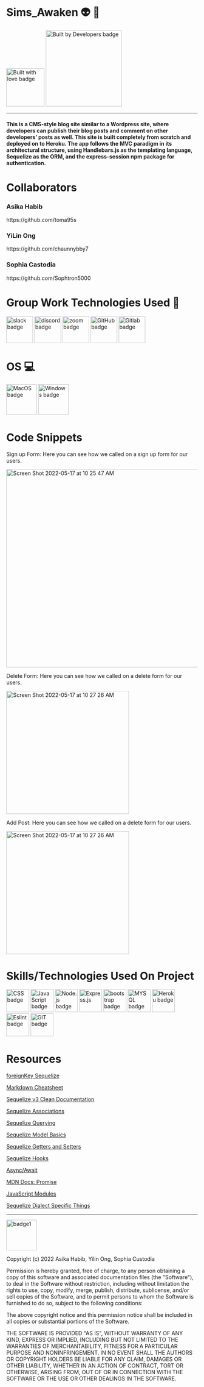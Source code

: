 # Sims_Awaken 👽 👾
<img width="100" alt ="Built with love badge" src ="http://ForTheBadge.com/images/badges/built-with-love.svg"/>
<img width="200" alt ="Built by Developers badge" src= "http://ForTheBadge.com/images/badges/built-by-developers.svg"/>

-----------

<h4>This is a CMS-style blog site similar to a Wordpress site, where developers can publish their blog posts and comment on other developers’ posts as well. This site is built completely from scratch and deployed on to Heroku. The app follows the MVC paradigm in its architectural structure, using Handlebars.js as the templating language, Sequelize as the ORM, and the express-session npm package for authentication.</h4>


# Collaborators
<h3>Asika Habib </h3> https://github.com/toma95s
<h3>YiLin Ong </h3> https://github.com/chaunnybby7
<h3> Sophia Castodia</h3> https://github.com/Sophtron5000 


# Group Work Technologies Used 🤝 

<p float="center">
<img width="70" alt ="slack badge" src ="https://img.shields.io/badge/Slack-4A154B?style=for-the-badge&logo=slack&logoColor=white"/>
<img width="70" alt ="discord badge" src ="https://img.shields.io/badge/Discord-7289DA?style=for-the-badge&logo=discord&logoColor=white"/>
<img width="70" alt ="zoom badge" src ="https://img.shields.io/badge/Zoom-2D8CFF?style=for-the-badge&logo=zoom&logoColor=white"/>
<img width="70" alt ="GitHub badge" src ="https://img.shields.io/badge/GitHub-100000?style=for-the-badge&logo=github&logoColor=white"/>
<img width="70" alt ="Gitlab badge" src ="https://img.shields.io/badge/GitLab-330F63?style=for-the-badge&logo=gitlab&logoColor=white"/>
 </p>


# OS 💻

<p float="center">
<img width="80" alt ="MacOS badge" src ="https://img.shields.io/badge/mac%20os-000000?style=for-the-badge&logo=apple&logoColor=white"/>
<img width="80" alt ="Windows badge" src ="https://img.shields.io/badge/Windows-0078D6?style=for-the-badge&logo=windows&logoColor=white"/>
</p>


# Code Snippets 

Sign up Form: Here you can see how we called on a sign up form for our users.

<img width="520" alt="Screen Shot 2022-05-17 at 10 25 47 AM" src="https://user-images.githubusercontent.com/101033224/168874102-ca76797a-1752-49c1-815c-4503ec3289d1.png">

Delete Form: Here you can see how we called on a delete form for our users.

<img width="323" alt="Screen Shot 2022-05-17 at 10 27 26 AM" src="https://user-images.githubusercontent.com/101033224/168874309-b125ccb8-c332-4b61-93b0-40ac5f115d4a.png">

Add Post: Here you can see how we called on a delete form for our users.

<img width="323" alt="Screen Shot 2022-05-17 at 10 27 26 AM" src="https://user-images.githubusercontent.com/101033224/168874603-36caf721-5d99-4d09-b1be-f6abbf6bde09.png">


# Skills/Technologies Used On Project
<p float="center">
<img width="60" alt ="CSS badge" src = "https://img.shields.io/badge/CSS-239120?&style=for-the-badge&logo=css3&logoColor=white"/>
<img width="60" alt ="JavaScript badge" src = "https://img.shields.io/badge/JavaScript-F7DF1E?style=for-the-badge&logo=javascript&logoColor=black"/>
<img width="60" alt ="Node.js badge" src = "https://img.shields.io/badge/Node.js-43853D?style=for-the-badge&logo=node.js&logoColor=white"/>
<img width="60" alt ="Express.js" src = "https://img.shields.io/badge/Express.js-404D59?style=for-the-badge"/>
<img width="60" alt ="bootstrap badge" src ="https://img.shields.io/badge/Bootstrap-563D7C?style=for-the-badge&logo=bootstrap&logoColor=white"/>
<img width="60" alt ="MYSQL badge" src ="https://img.shields.io/badge/MySQL-00000F?style=for-the-badge&logo=mysql&logoColor=white"/>
<img width="60" alt ="Heroku badge" src ="https://img.shields.io/badge/Heroku-430098?style=for-the-badge&logo=heroku&logoColor=white"/>
<img width="60" alt ="Eslint badge" src = "https://img.shields.io/badge/eslint-3A33D1?style=for-the-badge&logo=eslint&logoColor=white"/>
<img width="60" alt ="GIT badge" src ="https://img.shields.io/badge/GIT-E44C30?style=for-the-badge&logo=git&logoColor=white"/>
</p>



# Resources

[foreignKey Sequelize](https://sequelize.org/master/class/lib/model.js~Model.html#static-method-hasMany)
 
[Markdown Cheatsheet](https://github.com/adam-p/markdown-here/wiki/Markdown-Cheatsheet)
 
[Sequelize v3 Clean Documentation](https://sequelize.org/v3/docs/associations/#:~:text=foreignKey%20will%20allow%20you%20to,key%20in%20the%20through%20relation.&text=Of%20course%20you%20can%20also,Person.)
 
[Sequelize Associations](https://sequelize.org/v3/api/associations/)
 
[Sequelize Querying](https://sequelize.org/v3/docs/querying/)

[Sequelize Model Basics](https://sequelize.org/master/manual/model-basics.html)

[Sequelize Getters and Setters](https://sequelize.org/master/manual/getters-setters-virtuals.html)

[Sequelize Hooks](https://sequelize.org/v3/docs/hooks/)

[Async/Await](https://stackoverflow.com/questions/43422932/async-await-always-returns-promise#:~:text=The%20await%20statement%20operates%20on,resolve%20s%20or%20reject%20s.&text=log%20on%20the%20result%20of,unwrap%20the%20Promise%20for%20you.)

[MDN Docs: Promise](https://developer.mozilla.org/en-US/docs/Web/JavaScript/Reference/Global_Objects/Promise)

[JavaScript Modules](https://stackify.com/node-js-module-exports/#:~:text=Module%20exports%20are%20the%20instruction,to%20access%20the%20exported%20code.)

[Sequelize Dialect Specific Things](https://sequelize.org/master/manual/dialect-specific-things.html)


-----------


<img width="80" alt="badge1" src="https://img.shields.io/badge/License-MIT-lightgrey">

Copyright (c) 2022 Asika Habib, Yilin Ong, Sophia Custodia

Permission is hereby granted, free of charge, to any person obtaining a copy
of this software and associated documentation files (the "Software"), to deal
in the Software without restriction, including without limitation the rights
to use, copy, modify, merge, publish, distribute, sublicense, and/or sell
copies of the Software, and to permit persons to whom the Software is
furnished to do so, subject to the following conditions:

The above copyright notice and this permission notice shall be included in all
copies or substantial portions of the Software.

THE SOFTWARE IS PROVIDED "AS IS", WITHOUT WARRANTY OF ANY KIND, EXPRESS OR
IMPLIED, INCLUDING BUT NOT LIMITED TO THE WARRANTIES OF MERCHANTABILITY,
FITNESS FOR A PARTICULAR PURPOSE AND NONINFRINGEMENT. IN NO EVENT SHALL THE
AUTHORS OR COPYRIGHT HOLDERS BE LIABLE FOR ANY CLAIM, DAMAGES OR OTHER
LIABILITY, WHETHER IN AN ACTION OF CONTRACT, TORT OR OTHERWISE, ARISING FROM,
OUT OF OR IN CONNECTION WITH THE SOFTWARE OR THE USE OR OTHER DEALINGS IN THE
SOFTWARE.
